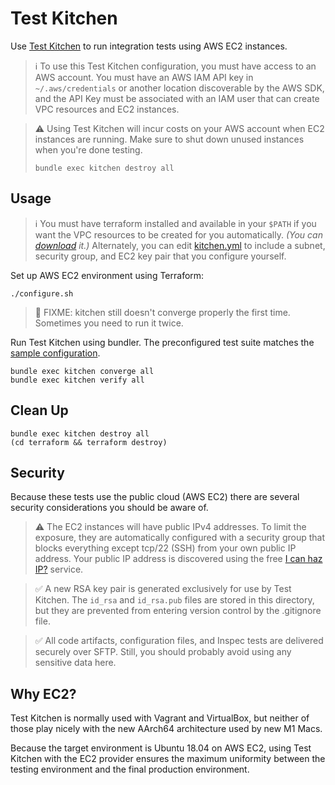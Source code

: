 # Test Kitchen

Use [Test Kitchen](https://kitchen.ci) to run integration tests using AWS EC2 instances.

> ℹ️ To use this Test Kitchen configuration, you must have access to an AWS account. You must have an AWS IAM API key in `~/.aws/credentials` or another location discoverable by the AWS SDK, and the API Key must be associated with an IAM user that can create VPC resources and EC2 instances. 

> ⚠️ Using Test Kitchen will incur costs on your AWS account when EC2 instances are running. Make sure to shut down unused instances when you're done testing.
> 
> `bundle exec kitchen destroy all`

## Usage

> ℹ️ You must have terraform installed and available in your `$PATH` if you want the VPC resources to be created for you automatically. _(You can [download](https://www.terraform.io/downloads.html) it.)_ Alternately, you can edit [kitchen.yml](kitchen.yml) to include a subnet, security group, and EC2 key pair that you configure yourself.

Set up AWS EC2 environment using Terraform:

```shell
./configure.sh
```

> 🚧️ FIXME: kitchen still doesn't converge properly the first time. Sometimes you need to run it twice. 

Run Test Kitchen using bundler. The preconfigured test suite matches the [sample configuration](../provisioner/dist/server.json).

```shell
bundle exec kitchen converge all
bundle exec kitchen verify all
```


## Clean Up

```shell
bundle exec kitchen destroy all
(cd terraform && terraform destroy)
```

## Security

Because these tests use the public cloud (AWS EC2) there are several security considerations you should be aware of.

> ⚠️ The EC2 instances will have public IPv4 addresses. To limit the exposure, they are automatically configured with a security group that blocks everything except tcp/22 (SSH) from your own public IP address. Your public IP address is discovered using the free [I can haz IP?](https://major.io/icanhazip-com-faq/) service.

> ✅ A new RSA key pair is generated exclusively for use by Test Kitchen. The `id_rsa` and `id_rsa.pub` files are stored in this directory, but they are prevented from entering version control by the .gitignore file.

> ✅ All code artifacts, configuration files, and Inspec tests are delivered securely over SFTP. Still, you should probably avoid using any sensitive data here. 


## Why EC2?

Test Kitchen is normally used with Vagrant and VirtualBox, but neither of those play nicely with the new AArch64 architecture used by new M1 Macs.

Because the target environment is Ubuntu 18.04 on AWS EC2, using Test Kitchen with the EC2 provider ensures the maximum uniformity between the testing environment and the final production environment.
